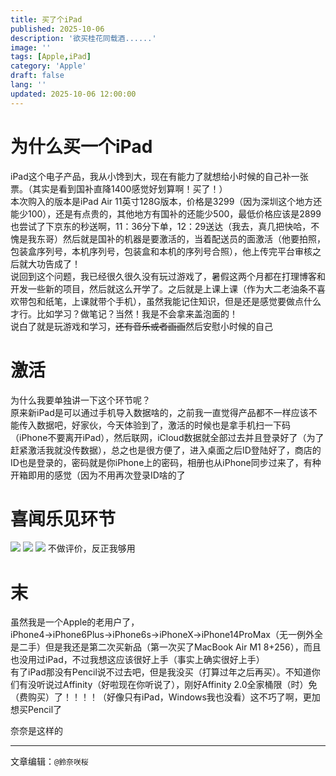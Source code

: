 ```yaml
---
title: 买了个iPad
published: 2025-10-06
description: '欲买桂花同载酒......'
image: ''
tags: [Apple,iPad]
category: 'Apple'
draft: false 
lang: ''
updated: 2025-10-06 12:00:00
---
```


# 为什么买一个iPad

iPad这个电子产品，我从小馋到大，现在有能力了就想给小时候的自己补一张票。（其实是看到国补直降1400感觉好划算啊！买了！）<br>
本次购入的版本是iPad Air 11英寸128G版本，价格是3299（因为深圳这个地方还能少100），还是有点贵的，其他地方有国补的还能少500，最低价格应该是2899<br>
也尝试了下京东的秒送啊，11：36分下单，12：29送达（我去，真几把快哈，不愧是我东哥）然后就是国补的机器是要激活的，当着配送员的面激活（他要拍照，包装盒序列号，本机序列号，包装盒和本机的序列号合照），他上传完平台审核之后就大功告成了！<br>
说回到这个问题，我已经很久很久没有玩过游戏了，暑假这两个月都在打理博客和开发一些新的项目，然后就这么开学了。之后就是上课上课（作为大二老油条不喜欢带包和纸笔，上课就带个手机），虽然我能记住知识，但是还是感觉要做点什么才行。比如学习？做笔记？当然！我是不会拿来盖泡面的！<br>
说白了就是玩游戏和学习，~~还有音乐或者画画~~然后安慰小时候的自己

# 激活
为什么我要单独讲一下这个环节呢？<br>
原来新iPad是可以通过手机导入数据啥的，之前我一直觉得产品都不一样应该不能传入数据吧，好家伙，今天体验到了，激活的时候也是拿手机扫一下码（iPhone不要离开iPad），然后联网，iCloud数据就全部过去并且登录好了（为了赶紧激活我就没传数据），总之也是很方便了，进入桌面之后ID登陆好了，商店的ID也是登录的，密码就是你iPhone上的密码，相册也从iPhone同步过来了，有种开箱即用的感觉（因为不用再次登录ID啥的了

# 喜闻乐见环节

<img src="https://img.sakura.ink/file/AgACAgUAAyEGAASIHQfFAAN_aONkeocujX3qod7f2ZMO4VHncI0AApIMaxvYPBlXjE3sCISb26cBAAMCAAN3AAM2BA.jpg">
<img src="https://img.sakura.ink/file/AgACAgUAAyEGAASIHQfFAAOAaONkuTUh2PdjdWKX4bm9FdRKC3sAApMMaxvYPBlXYF_77N4rb0sBAAMCAAN3AAM2BA.jpg">
<img src="https://img.sakura.ink/file/AgACAgUAAyEGAASIHQfFAAOBaONk11WLkAlcv253S9VJ6HLYJK4AApQMaxvYPBlXVwtjxcYLhgIBAAMCAAN3AAM2BA.jpg">
不做评价，反正我够用

# 末

虽然我是一个Apple的老用户了，iPhone4→iPhone6Plus→iPhone6s→iPhoneX→iPhone14ProMax（无一例外全是二手）但是我还是第二次买新品（第一次买了MacBook Air M1 8+256），而且也没用过iPad，不过我想这应该很好上手（事实上确实很好上手）<br>
有了iPad那没有Pencil说不过去吧，但是我没买（打算过年之后再买）。不知道你们有没听说过Affinity（好啦现在你听说了），刚好Affinity 2.0全家桶限（时）免（费购买）了！！！！（好像只有iPad，Windows我也没看）这不巧了啊，更加想买Pencil了

奈奈是这样的

---

文章编辑：`@鈴奈咲桜`
